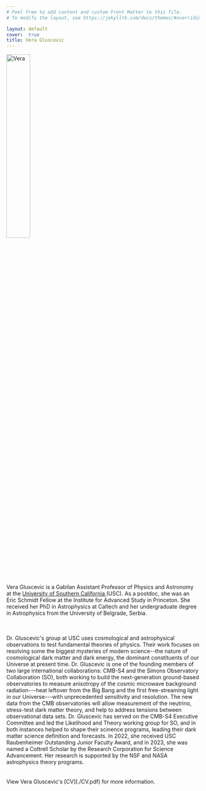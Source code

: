 ```yaml
---
# Feel free to add content and custom Front Matter to this file.
# To modify the layout, see https://jekyllrb.com/docs/themes/#overriding-theme-defaults

layout: default
cover:  true
title: Vera Gluscevic
---
```

<img align="center" src="{{veragluscevic.github.io}}/assets/img/vera-bb.jpg" alt="Vera" width="35%" >


Vera Gluscevic is a Gabilan Assistant Professor of Physics and Astronomy at the <a href="https://dornsife.usc.edu/physics/"> University of Southern California </a> (USC). As a postdoc, she was an Eric Schmidt Fellow at the Institute for Advanced Study in Princeton. She received her PhD in Astrophysics at Caltech and her undergraduate degree in Astrophysics from the University of Belgrade, Serbia. 
 
  <br> 
  <br>
Dr. Gluscevic's group at USC uses cosmological and astrophysical observations to test fundamental theories of physics. Their work focuses on resolving some the biggest mysteries of modern science--the nature of cosmological dark matter and dark energy, the dominant constituents of our Universe at present time.  Dr. Gluscevic is one of the founding members of two large international collaborations: CMB-S4 and the Simons Observatory Collaboration (SO), both working to build the next-generation ground-based observatories to measure anisotropy of the cosmic microwave background radiation---heat leftover from the Big Bang and the first free-streaming light in our Universe---with unprecedented sensitivity and resolution. The new data from the CMB observatories will allow measurement of the neutrino, stress-test dark matter theory, and help to address tensions between observational data sets. Dr. Gluscevic has served on the CMB-S4 Executive Committee and led the Likelihood and Theory working group for SO, and in both instances helped to shape their scinence programs, leading their dark matter science definition and forecasts. In 2022, she received USC Raubenheimer Outstanding Junior Faculty Award, and in 2023, she was named a Cottrell Scholar by the Research Corporation for Science Advancement. Her research is supported by the NSF and NASA astrophysics theory programs.

<br>
<br>
<br>
View Vera Gluscevic's [CV](./CV.pdf) for more information.





